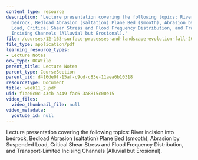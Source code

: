 ```yaml
---
content_type: resource
description: 'Lecture presentation covering the following topics: River incision into
  bedrock, Bedload Abrasion (saltation) Plane Bed (smooth), Abrasion by Suspended
  Load, Critical Shear Stress and Flood Frequency Distribution, and Transport-Limited
  Incising Channels (Alluvial but Erosional).'
file: /courses/12-163-surface-processes-and-landscape-evolution-fall-2004/f1ae0c0c43cba449fac63a8815c00e15_week11_2.pdf
file_type: application/pdf
learning_resource_types:
- Lecture Notes
ocw_type: OCWFile
parent_title: Lecture Notes
parent_type: CourseSection
parent_uid: d416de0f-15af-c9cd-c83e-11aea6b10318
resourcetype: Document
title: week11_2.pdf
uid: f1ae0c0c-43cb-a449-fac6-3a8815c00e15
video_files:
  video_thumbnail_file: null
video_metadata:
  youtube_id: null
---
```

Lecture presentation covering the following topics: River incision into bedrock, Bedload Abrasion (saltation) Plane Bed (smooth), Abrasion by Suspended Load, Critical Shear Stress and Flood Frequency Distribution, and Transport-Limited Incising Channels (Alluvial but Erosional).

